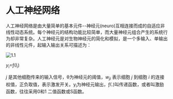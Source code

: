 # 人工神经网络
人工神经网络是由大量简单的基本元件--神经元(neuro)互相连接而成的自适应非线性动态系统。每个神经元的结构功能比较简单，而大量神经元组合产生的系统行为却非常复杂。人工神经元是对生物神经元的简化和模拟，是一个多输入、单输出的非线性元件，起输入输出关系可描述为：

![1.1](https://github.com/willhelm-nudt/photo/blob/master/1.1.png)

_y_<sub>i</sub>=&fnof;(_I_<sub>_i_</sub>)

_j_ 是其他细胞传来的输入信号，θ为神经元的阈值，_w<sub>ji</sub>_ 表示细胞 _j_ 到细胞 _i_ 的连接权值，正负取值，表示激发开关。y<sub>i</sub>为神经元输出，&fnof;(.)叫传递函数，或者叫激励函数，往往采用0和1 二值函数或S函数。


